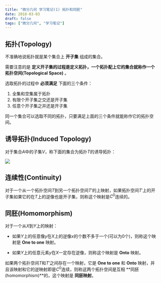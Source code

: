```yaml
---
title: "微分几何 学习笔记(1) 拓扑和同胚"
date: 2018-03-03
draft: false
tags: ["微分几何", "学习笔记"]
---
```

<!--more-->

## 拓扑(Topology)

不准确地说拓扑就是某个集合上 **开子集** 组成的集合。

需要注意的是 **定义开子集的过程是定义拓扑，一个拓扑配上它的集合就称作一个拓扑空间(Topological Space)** 。

选取拓扑的过程中 **必须满足** 下面的三个条件：

1. 全集和空集属于拓扑
2. 有限个开子集之交还是开子集
3. 任意个开子集之并还是开子集

同一个集合可以选取不同的拓扑，只要满足上面的三个条件就能称作它的拓扑空间。

## 诱导拓扑(Induced Topology)

对于集合$A$中的子集$V$，称下面的集合为拓扑$T$的诱导拓扑：

![](/img/post/differential-geometry-note1-topology-and-homeomorphism/img-0.png)

## 连续性(Continuity)

对于一个从一个拓扑空间$T$到另一个拓扑空间$T'$的上映射，如果拓扑空间$T'$上的开子集如果它的在$T$上的逆像也是开子集，则称这个映射是$C^0$连续的。

## 同胚(Homomorphism)

对于一个从$X$到$Y$上的映射：

* 如果$Y$上的任意像$y$在$X$上的逆像$x$的个数不多于一个(可以为0个)，则称这个映射是 **One to one** 映射。

* 如果$Y$上的任意元素$y$在$X$一定存在逆像，则称这个映射是 **Onto** 映射。

如果两个拓扑空间$T$和$T'$之间存在一个映射，它是 **One to one** 和 **Onto** 映射，并且该映射和它的逆映射即是$C^0$连续，则称这两个拓扑空间是互相 **同胚(homomorphism)**的，这个映射是 **同胚映射**。

